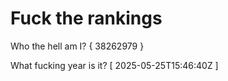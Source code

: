 # Fuck the rankings

Who the hell am I?
{ 38262979 }

What fucking year is it?
[ 2025-05-25T15:46:40Z ]
